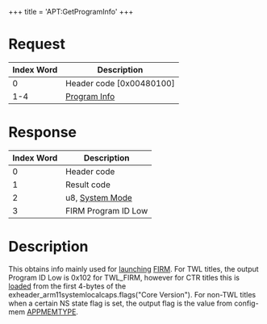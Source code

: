 +++
title = 'APT:GetProgramInfo'
+++

# Request

| Index Word | Description                                                |
|------------|------------------------------------------------------------|
| 0          | Header code \[0x00480100\]                                 |
| 1-4        | [Program Info](Filesystem_services#programinfo "wikilink") |

# Response

| Index Word | Description                                              |
|------------|----------------------------------------------------------|
| 0          | Header code                                              |
| 1          | Result code                                              |
| 2          | u8, [System Mode](NCCH/Extended_Header#flag0 "wikilink") |
| 3          | FIRM Program ID Low                                      |

# Description

This obtains info mainly used for [launching](APT:Reboot "wikilink")
[FIRM](FIRM "wikilink"). For TWL titles, the output Program ID Low is
0x102 for TWL_FIRM, however for CTR titles this is
[loaded](PMApp:GetTitleExheaderFlags "wikilink") from the first 4-bytes
of the exheader_arm11systemlocalcaps.flags("Core Version"). For non-TWL
titles when a certain NS state flag is set, the output flag is the value
from config-mem [APPMEMTYPE](Configuration_Memory "wikilink").
